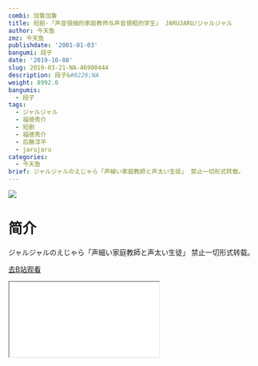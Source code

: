 ```yaml
---
combi: 加鲁加鲁
title: 短剧-「声音很细的家庭教师与声音很粗的学生」 JARUJARU/ジャルジャル
author: 今天鱼
zmz: 今天鱼
publishdate: '2001-01-03'
bangumi: 段子
date: '2019-10-08'
slug: 2019-03-21-NA-46900444
description: 段子&#8226;NA
weight: 8992.0
bangumis:
  - 段子
tags:
  - ジャルジャル
  - 福徳秀介
  - 短剧
  - 福德秀介
  - 后藤淳平
  - jarujaru
categories:
  - 今天鱼
brief: ジャルジャルのえじゃら「声細い家庭教師と声太い生徒」 禁止一切形式转载。
---
```

![](https://i.imgur.com/KERERKN.jpg)
# 简介  
ジャルジャルのえじゃら「声細い家庭教師と声太い生徒」
禁止一切形式转载。  

[去B站观看](https://www.bilibili.com/video/av46900444/)
<div class ="resp-container"><iframe class="testiframe" src="//player.bilibili.com/player.html?aid=46900444"", scrolling="no", allowfullscreen="true" > </iframe></div> 
